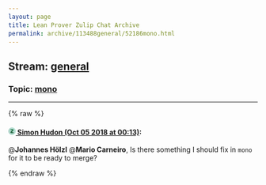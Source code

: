 ```yaml
---
layout: page
title: Lean Prover Zulip Chat Archive 
permalink: archive/113488general/52186mono.html
---
```


## Stream: [general](index.html)
### Topic: [mono](52186mono.html)

---


{% raw %}
#### [![Click to go to Zulip](../../assets/img/zulip2.png) Simon Hudon (Oct 05 2018 at 00:13)](https://leanprover.zulipchat.com/#narrow/stream/113488-general/topic/mono/near/135220027):
@**Johannes Hölzl**  @**Mario Carneiro**, Is there something I should fix in `mono` for it to be ready to merge?


{% endraw %}

